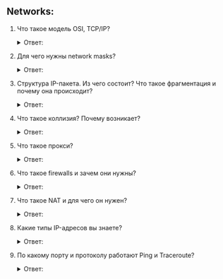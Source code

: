 ## Networks:

1. Что такое модель OSI, TCP/IP?
    <details>
      <summary> Ответ: </summary>

   ***Модель TCP/IP*** и ***модель OSI*** являются концептуальными моделями, используемыми для описания всех сетевых коммуникаций, в то время как TCP/IP сама по себе также является важным протоколом, используемым во всех операциях Интернета.

   ***Уровни модели общего протокола - модель Open Source Interconnect (OSI)***:
   
   ***7 уровней модели OSI***:

   **Уровень 1: физический уровень**,

   **Уровень 2: канальный уровень**,

   **Уровень 3: сетевой уровень**,

   **Уровень 4: транспортный уровень**,

   **Уровень 5: сеансовый уровень**,

   **Уровень 6: уровень представления**,

   **Уровень 7: прикладной уровень**.

   ***Протокол Управления Передачей (Transmission Control Protocol, TCP) / Интернет-протокол (IP)***.

   ***Модель TCP/IP***:

   **1. Канальный уровень**,

   **2. Сетевой уровень**,

   **3. Транспортный уровень**,

   **4. Прикладной уровень**.

   ***Модель TCP/IP и модель OSI*** являются концептуальными моделями, используемыми для описания всех сетевых коммуникаций, в то время как TCP/IP сама по себе также является важным протоколом, используемым во всех операциях Интернета. Как правило, когда мы говорим об уровне 2, уровне 3 или уровне 7, в котором работает сетевое устройство, мы имеем в виду модель OSI. Модели TCP/IP используется как для моделирования текущей архитектуры Интернета и обеспечивают набор правил, которым следуют все формы передачи по сети.

   Подробнее(МАСТРИД): https://community.fs.com/ru/blog/tcpip-vs-osi-whats-the-difference-between-the-two-models.html
   </details>


2. Для чего нужны network masks?
    <details>
      <summary> Ответ: </summary>
   
   ***Маска подсети*** указывает, какие разряды IP-адреса относятся к адресу хоста. Эта битовая маска выделяет из IP-адреса адрес сети и адрес подсети.

   Подробнее: https://habr.com/ru/post/129664/
    </details>


3. Структура IP-пакета. Из чего состоит? Что такое фрагментация и почему она происходит?
    <details>
      <summary> Ответ: </summary>
   
      ***IP-пакеты*** состоят из заголовка и полезной нагрузки. Заголовок пакета **IPv4** состоит из:

   1: 4 бита содержат ***версию пакета***: IPv4 или IPv6.

   2: 4 бита содержат ***длину интернет-заголовка***, которая измеряется отрезками по 4 байта (например, 5 означает 20 байт).
   
   3: 8 бит содержат ***тип обслуживания***, известный также как ***качество обслуживания*** (QoS), описывающее приоритеты пакета.
   
   4: 16 бит содержат ***длину пакета*** в байтах.

   5: 16 бит содержат ***тег идентификации***, помогающий восстановить пакет из нескольких фрагментов.
   
   6: 3 бита содержат ***нуль, флаг разрешения фрагментации пакета*** (DF: не фрагментировать), а также флаг разрешения дальнейшей фрагментации (MF: фрагментировать дальше).
   
   7: 13 бит содержат ***смещение фрагмента***, поле для идентификации положение фрагмента в исходном пакете.
   
   8: 8 бит содержат ***время жизни*** (TTL), которое определяет количество переходов (через маршрутизаторы, компьютеры и сетевые устройства), разрешённых сделать пакету, прежде чем он исчезнет (например, пакету с TTL 16 разрешено пройти не более 16 маршрутизаторов, чтобы добраться до места назначения).
   
   9: 8 бит содержат ***протокол*** (TCP, UDP, ICMP и т. д.).
   
   10: 16 бит содержат ***контрольную сумму заголовка***, используемую при обнаружении ошибок.
   
   11: 32 бит содержат ***IP-адрес источника***.
   
   12: 32 бит содержат ***адрес места назначения***.

   ***Фрагментация*** — это разбиение IP пакет на несколько частей, фрагментов для передачи по сети с маленьким MTU. Фрагментации используются для объединения сетей построенных на основе разных технологий, у которых отличается MTU.

   В заголовке Ip пакета для фрагментации используются 3 поля: ***идентификатор пакета, флаги и смещение фрагмента***. Следует отметить, что в следующей версии протокола ipv6 отказались от фрагментации на маршрутизаторах, в IPv6  узлы отправителей должны сами подобрать максимальный размер пакета с помощью технологии Path MTU Discovery.

   После этих данных могут быть добавлено разное количество необязательных флагов, меняющихся в зависимости от используемого протокола, затем идут данные, которые переносит пакет. IP-пакет не имеет хвостового прицепа. Однако, IP-пакеты часто переносятся как полезная нагрузка внутри фрейма Ethernet, который имеет свой собственный заголовок и хвост.

   В компьютерных сетях термин ***maximum transmission unit***(MTU) означает максимальный размер полезного блока данных одного пакета, который может быть передан протоколом без фрагментации.
   </details>


4. Что такое коллизия? Почему возникает?
    <details>
      <summary> Ответ: </summary>

   ***Коллизия (англ. collision — ошибка наложения, столкновения)*** — в терминологии компьютерных и сетевых технологий наложение двух и более кадров от станций, пытающихся передать кадр в один и тот же момент времени в среде передачи коллективного доступа.

   ***Возникновение коллизий***:

   При описанном подходе возможна ситуация, когда две станции одновременно пытаются передать кадр данных по общей среде. Механизм прослушивания среды и пауза между кадрами не гарантируют защиту от возникновения такой ситуации, когда две или более станции одновременно решают, что среда свободна, и начинают передавать свои кадры. Говорят, что при этом происходит коллизия (collision), так как содержимое обоих кадров сталкивается на общем кабеле и происходит искажение информации — методы кодирования, используемые в Ethernet, не позволяют выделять сигналы каждой станции из общего сигнала.

   ***Коллизия*** — это нормальная ситуация в работе сетей Ethernet. Для возникновения коллизии не обязательно, чтобы несколько станций начали передачу абсолютно одновременно, такая ситуация маловероятна. Гораздо вероятней, что коллизия возникает из-за того, что один узел начинает передачу раньше другого, но до второго узла сигналы первого просто не успевают дойти к тому времени, когда второй узел решает начать передачу своего кадра. То есть коллизии — это следствие распределенного характера сети.

   Чтобы корректно обработать коллизию, все станции одновременно наблюдают за возникающими на кабеле сигналами. Если передаваемые и наблюдаемые сигналы отличаются, то фиксируется обнаружение коллизии (collision detection, CD). Для увеличения вероятности скорейшего обнаружения коллизии всеми станциями сети станция, которая обнаружила коллизию, прерывает передачу своего кадра (в произвольном месте, возможно, и не на границе байта) и усиливает ситуацию коллизии посылкой в сеть специальной последовательности из 32 бит, называемой jam-последовательностью.

   Чёткое распознавание коллизий всеми станциями сети являлось необходимым условием корректной работы сети ранних модификаций Ethernet. В современных коммутируемых проводных сетях Ethernet к каждому сегменту линии передачи данных (кабелю витой пары или оптическому кабелю) подключается только два сетевых порта в режиме дуплексной передачи и возникновение коллизий принципиально невозможно.

   Подробнее: https://ru.wikipedia.org/wiki/Коллизия_кадров
    </details>


5. Что такое прокси?
    <details>
      <summary> Ответ: </summary>

   ***Прокси*** – посредническое звено между компьютером, который использует абонент, и системой интернет-серверов. Если не вдаваться в терминологию, это удаленный компьютер-посредник для выхода пользователя в Интернет.

   Его основные задачи заключаются в трансляции всех запросов пользователя в Сеть и отправке обратно полученных ответов.

   Подробнее: https://wiki.rookee.ru/proxy/
    </details>


6. Что такое firewalls и зачем они нужны?
    <details>
      <summary> Ответ: </summary>

   По сути, ***firewall (Межсетевой экран)*** – это комплекс, состоящий из аппаратных и программных средств, предназначенных для фильтрации входящего и локального трафика, в соответствии с некоторыми заданными заранее критериями. Основная задача межсетевого экрана - фильтрация трафика и защита данных от не несанкционированного доступа злоумышленников.
   
   Подробнее: https://softlist.com.ua/articles/zachem-nuzhen-mezhsetevoy-ekran/
    </details>


7. Что такое NAT и для чего он нужен?
    <details>
      <summary> Ответ: </summary>

   ***NAT*** — технология, которая преобразует приватные IP-адреса во внешние и наоборот. Благодаря этому VM получает доступ в интернет. Частная сеть может подключаться к интернету через один публичный IP-адрес (или пул адресов), предоставленный провайдером.

   Подробнее: https://habr.com/ru/post/583172/
    </details>


8. Какие типы IP-адресов вы знаете?
    <details>
      <summary> Ответ: </summary>

   ***IP-адреса*** разделяются на 4 типа:

   ***Внутренний*** (он же частный, локальный, “серый”) IP:

   ***Внутренние (частные) IP-адреса не используются в сети интернет***. К внутренним относятся адреса, используемые в локальных сетях. Доступ к внутреннему IP-адресу можно получить лишь в пределах локальной подсети.

   ***Внешний*** (он же публичный, глобальный, “белый”) IP:

   ***Внешние (публичные) IP-адреса используются в сети интернет***. Публичным IP-адресом называется IP-адрес, под которым вас видят устройства в интернете, и он является уникальным во всей сети интернет. Доступ к устройству с публичным IP-адресом можно получить из любой точки глобальной сети.

   ***Статический*** IP:

   ***IP-адрес называют статическим (постоянным, неизменяемым)***, если он назначается пользователем в настройках устройства, либо назначается автоматически при подключении устройства к сети и не может быть присвоен другому устройству.

   ***Динамический*** IP:

   ***IP-адрес называют динамическим (непостоянным, изменяемым)***, если он назначается автоматически при подключении устройства к сети и используется в течение ограниченного промежутка времени, указанного в сервисе назначавшего IP-адрес (DHCP).

   Подробнее: https://vc.ru/u/1025045-yanni-zheng/335727-vidy-ip-adresov
    </details>


9. По какому порту и протоколу работают Ping и Traceroute?
    <details>
      <summary> Ответ: </summary>
      А черт его знает)
    </details>
